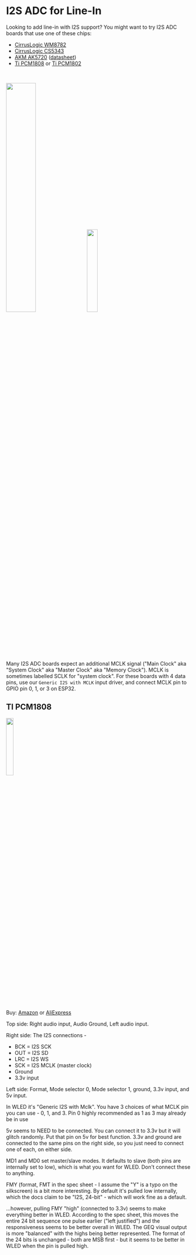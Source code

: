 # I2S ADC for Line-In

Looking to add line-in with I2S support? You might want to try I2S ADC boards that use one of these chips: 
* [CirrusLogic WM8782](https://www.cirrus.com/products/wm8782/)
* [CirrusLogic CS5343](https://www.cirrus.com/products/cs5343-44/)
* [AKM AK5720](https://www.akm.com/eu/en/products/audio/audio-adc/ak5720et/) ([datasheet](https://www.akm.com/content/dam/documents/products/audio/audio-adc/ak5720vt/ak5720vt-en-datasheet.pdf))
* [Ti PCM1808](https://www.ti.com/product/PCM1808) or [Ti PCM1802](https://www.ti.com/product/PCM1802)

<p> &nbsp; </p>

 <img src="https://user-images.githubusercontent.com/91616163/193432590-176d20e8-2432-4eca-86f9-86cda91aa873.jpg" width="40%" height="40%" /> &nbsp; &nbsp; 
<img src="https://user-images.githubusercontent.com/91616163/197608486-cafcdf75-8039-4cb9-9d96-182d835c52c3.JPG" width="24%" height="24%" /> 


Many I2S ADC boards expect an additional MCLK signal ("Main Clock" aka "System Clock" aka "Master Clock" aka "Memory Clock").  MCLK is sometimes labelled SCLK for "system clock". For these boards with 4 data pins, use our `Generic I2S with MCLK` input driver, and connect MCLK pin to GPIO pin 0, 1, or 3 on ESP32.


##  TI PCM1808
<img src="https://user-images.githubusercontent.com/91616163/193432571-fb48bbff-e611-4235-bb47-5418f88c2c8d.jpg" width="20%" height="20%" />   &nbsp; &nbsp;

Buy: [Amazon](https://a.co/d/3IHJWjV) or [AliExpress](https://a.aliexpress.com/_EydzFDt) 

Top side: Right audio input, Audio Ground, Left audio input. 

Right side: The I2S connections -

* BCK = I2S SCK
* OUT = I2S SD
* LRC = I2S WS
* SCK = I2S MCLK (master clock)
* Ground
* 3.3v input

Left side: Format, Mode selector 0, Mode selector 1, ground, 3.3v input, and 5v input.

In WLED it's "Generic I2S with Mclk". You have 3 choices of what MCLK pin you can use - 0, 1, and 3. Pin 0 highly recommended as 1 as 3 may already be in use

5v seems to NEED to be connected. You can connect it to 3.3v but it will glitch randomly. Put that pin on 5v for best function. 3.3v and ground are connected to the same pins on the right side, so you just need to connect one of each, on either side. 

MD1 and MD0 set master/slave modes. It defaults to slave (both pins are internally set to low), which is what you want for WLED. Don't connect these to anything.

FMY (format, FMT in the spec sheet - I assume the "Y" is a typo on the silkscreen) is a bit more interesting. By default it's pulled low internally, which the docs claim to be "I2S, 24-bit" - which will work fine as a default.

...however, pulling FMY "high" (connected to 3.3v) seems to make everything better in WLED.  According to the spec sheet, this moves the entire 24 bit sequence one pulse earlier ("left justified") and the responsiveness seems to be better overall in WLED.  The GEQ visual output is more "balanced" with the highs being better represented. The format of the 24 bits is unchanged - both are MSB first - but it seems to be better in WLED when the pin is pulled high.
